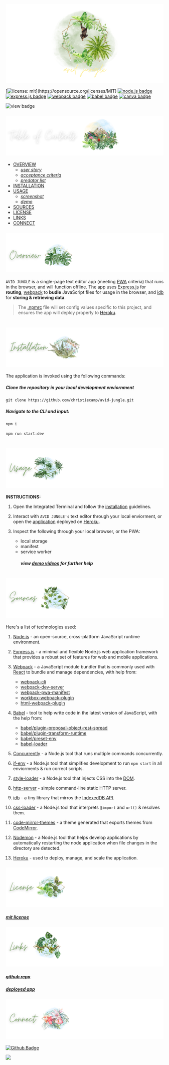 <p align="center">
<img src="./prowling-predator/branding/header.png"/>
</p>

[![license: mit](https://img.shields.io/badge/license-mit-darkgreen?)](https://opensource.org/licenses/MIT) 
[![node.js badge](https://img.shields.io/badge/node-lightgreen?logo=nodedotjs&logoColor=white&style=flat)](https://nodejs.org/en)
[![express.js badge](https://img.shields.io/badge/express-yellow.svg?&logo=Express&logoColor=white)](https://expressjs.com/)
[![webpack badge](https://img.shields.io/badge/webpack-lightyellow.svg?&logo=Webpack&logoColor=white)](https://webpack.js.org/)
[![babel badge](https://img.shields.io/badge/babel-silver.svg?&logo=Babel&logoColor=white)](https://www.npmjs.com/package/Babel)
[![canva badge](https://img.shields.io/badge/canva-darkgreen.svg?&logo=Canva&logoColor=white)](https://canva.com/)

![view badge](https://img.shields.io/badge/view-darkmode-black.svg?&logo=Github&logoColor=white)


### ![table-of-contents](./prowling-predator/branding/toc.png)

  - [OVERVIEW](#overview)
    - [*user story*](#user-story)
    - [*acceptance criteria*](#acceptance-criteria)
    - [*predator list*](#predator-list)
  - [INSTALLATION](#installation)
  - [USAGE](#usage)
    - [*screenshot*](#screenshot)
    - [*demo*](#demo)
  - [SOURCES](#sources)
  - [LICENSE](#license)
  - [LINKS](#links)
  - [CONNECT](#connect)

### ![overview](./prowling-predator/branding/1.png)

`AVID JUNGLE` is a single-page text editor app (meeting [PWA](https://developer.mozilla.org/en-US/docs/Web/Progressive_web_apps) criteria) that runs in the browser, and will function offline. The app uses [Express.js](https://www.npmjs.com/package/express) for **routing**, [webpack](https://webpack.js.org/) to **budle** JavaScript files for usage in the browser, and [idb](https://www.npmjs.com/package/idb) for **storing & retrieving data**.

>The [.npmrc](https://docs.npmjs.com/cli/v10/configuring-npm/npmrc) file will set config values specific to this project, and ensures the app will deploy properly to [Heroku](https://www.heroku.com).


<!-- ### ![user-story](./prowling-predator/branding/9.png) -->
<!-- <p align="center">
  <img src="./prowling-predator/branding/user-story.png"/>
</p> -->

<!-- ### ![acceptance-criteria](./prowling-predator/branding/10.png) -->
<!-- <p align="center">
  <img src="./prowling-predator/branding/ac.png"/>
</p> -->

<!-- ### ![predator-list](./prowling-predator/branding/11.png) -->
<!-- <p align="center">
  <img src="./prowling-predator/branding/killer-list.png"/>
</p> -->

#

### ![installation](./prowling-predator/branding/2.png)

The application is invoked using the following commands:

##### *Clone the repository in your local development enviornment*

```
git clone https://github.com/christiecamp/avid-jungle.git
```

##### *Navigate to the CLI and input:*

```javascript
npm i
```

```javascript
npm run start:dev
```
#

### ![usage](./prowling-predator/branding/3.png)

**INSTRUCTIONS:**

1. Open the Integrated Terminal and follow the [installation](#installation) guidelines.

2. Interact with `AVID JUNGLE's` text editor through your local enviorment, or open the [application](https://avid-jungle-65cf1ebd9bdd.herokuapp.com/) deployed on [Heroku](https://heroku.com/home).

3. Inspect the following through your local browser, or the PWA:
    * local storage
    * manifest
    * service worker
      ##### view [demo videos](#demo) for further help

<!-- ### ![screenshot](./prowling-predator/branding/12.png)
             
##### *screenshot demonstrates `AVID JUNGLE's` back end, along with the downloadable `PWA`*



##### manifest
<p align="center">
<img src="./prowling-predator/demo/ss.png"/>
</p> 

##### service worker


##### idb storage


### ![demo](./prowling-predator/branding/13.png) -->



#

### ![sources](./prowling-predator/branding/4.png)

Here's a list of technologies used:

1. [Node.js](https://nodejs.org/en) - an open-source, cross-platform JavaScript runtime environment.

2. [Express.js](<(https://expressjs.com)>) - a minimal and flexible Node.js web application framework that provides a robust set of features for web and mobile applications.

3. [Webpack](https://webpack.js.org/) - a JavaScript module bundler that is commonly used with [React](https://react.dev/) to bundle and manage dependencies, with help from:
    * [webpack-cli](https://www.npmjs.com/package/webpack-cli)
    * [webpack-dev-server](https://webpack.js.org/configuration/dev-server/)
    * [webpack-pwa-manifest](https://www.npmjs.com/package/webpack-pwa-manifest)
    * [workbox-webpack-plugin](https://www.npmjs.com/package/workbox-webpack-plugin)
    * [html-webpack-plugin](https://www.npmjs.com/package/html-webpack-plugin)

4. [Babel](https://www.npmjs.com/package/@babel/core) - tool to help write code in the latest version of JavaScript, with the help from:
    * [babel/plugin-proposal-object-rest-spread]()
    * [babel/plugin-transform-runtime]()
    * [babel/preset-env]()
    * [babel-loader]()

5. [Concurrently](https://www.npmjs.com/package/concurrently) - a Node.js tool that runs multiple commands concurrently.

6. [if-env](https://www.npmjs.com/package/if-env) - a Node.js tool that simplifies development to run `npm start` in all enviorments & run correct scripts.

7. [style-loader](https://www.npmjs.com/package/style-loader) - a Node.js tool that injects CSS into the [DOM](https://developer.mozilla.org/en-US/docs/Web/API/Document_Object_Model).

8. [http-server](https://www.npmjs.com/package/http-server) - simple command-line static HTTP server.

0. [idb](https://www.npmjs.com/package/idb) - a tiny library that mirros the [IndexedDB API](https://developer.mozilla.org/en-US/docs/Web/API/IndexedDB_API).

10. [css-loader](https://www.npmjs.com/package/css-loader) - a Node.js tool that interprets `@import` and `url()` & resolves them.

11. [code-mirror-themes](https://www.npmjs.com/package/code-mirror-themes) - a theme generated that exports themes from [CodeMirror](https://codemirror.net/).

12. [Nodemon](https://www.npmjs.com/package/nodemon) - a Node.js tool that helps develop applications by automatically restarting the node application when file changes in the directory are detected.

13. [Heroku](https://heroku.com) - used to deploy, manage, and scale the application.

### ![license](./prowling-predator/branding/5.png)

##### [mit license](./LICENSE)


### ![links](./prowling-predator/branding/6.png)

##### [*github repo*](https://github.com/christiecamp/avid-jungle)

##### [*deployed app*](https://avid-jungle-65cf1ebd9bdd.herokuapp.com/)

### ![connect](./prowling-predator/branding/7.png)

[![Github Badge](https://img.shields.io/badge/christiecamp-grey.svg?&logo=Github&logoColor=white)](https://github.com/christiecamp/avid-jungle)

<a href="mailto:christiecamphoto@gmail.com">
<img src="https://img.shields.io/badge/gmail-darkgreen.svg?&logo=Gmail&logoColor=white" />
</a>
